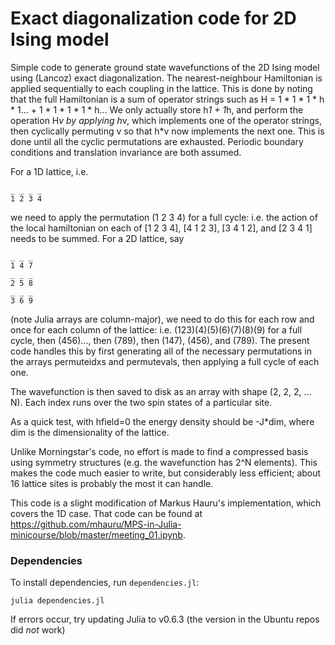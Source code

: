 # Exact diagonalization code for 2D Ising model

Simple code to generate ground state wavefunctions of the 2D Ising model
using (Lancoz) exact diagonalization. The nearest-neighbour Hamiltonian
is applied sequentially to each coupling in the lattice. This is done by 
noting that the full Hamiltonian is a sum of operator strings such as 
H = 1 * 1 * 1 * h * 1... + 1 * 1 * 1 * 1 * h...
We only actually store h*1 +  1*h, and perform the operation H*v by applying
h*v, which implements one of the  operator strings, then cyclically permuting
v so that h*v now implements the next one. This is done until all the cyclic
permutations are exhausted. Periodic boundary conditions and translation
invariance are both assumed.

For a 1D lattice, i.e.
```
_ _ _ _ 
1 2 3 4
```
we need to apply the permutation (1 2 3 4) for a full cycle: i.e.
the action of the local hamiltonian on each of
[1 2 3 4],  [4 1 2 3], [3 4 1 2], and [2 3 4 1] needs to be summed. For a
2D lattice, say
```
_ _ _
1 4 7
_ _ _
2 5 8
_ _ _
3 6 9
```

(note Julia arrays are column-major), we need to do this for each row
and once for each column of the lattice:
i.e. (123)(4)(5)(6)(7)(8)(9) for a full cycle, then
(456)..., then (789), then (147), (456), and (789).
The present code handles this by first generating all of the necessary permutations
in the arrays permuteidxs and permutevals, then applying a full cycle of each
one.

The wavefunction is then saved to disk as an array with shape 
(2, 2, 2, ... N). Each index runs over the two spin states of a particular
site. 

As a quick test, with hfield=0 the energy density should be -J*dim, where 
dim is the dimensionality of the lattice.

Unlike Morningstar's
code, no effort is made to find a compressed basis using symmetry structures 
(e.g. the wavefunction has 2^N elements). This makes the code much easier
to write, but considerably less efficient; about 16 lattice sites is probably
the most it can handle.

This code is a slight modification of Markus Hauru's implementation,
which covers the 1D case. That code can be found at
https://github.com/mhauru/MPS-in-Julia-minicourse/blob/master/meeting_01.ipynb.

### Dependencies
To install dependencies, run `dependencies.jl`:
```
julia dependencies.jl
```
If errors occur, try updating Julia to v0.6.3 (the version in the Ubuntu repos did *not* work) 
